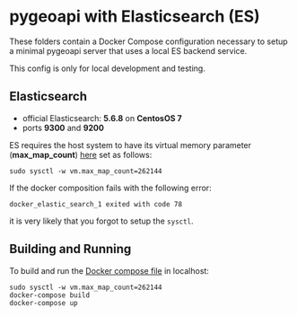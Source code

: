 # pygeoapi with Elasticsearch (ES)

These folders contain a Docker Compose configuration 
necessary to setup a minimal
pygeoapi server that uses a local ES backend service.

This config is only for local development and testing.

## Elasticsearch

- official Elasticsearch: **5.6.8** on **CentosOS 7**
- ports **9300** and **9200**

ES requires the host system to have its virtual memory
parameter (**max_map_count**) [here](https://www.elastic.co/guide/en/elasticsearch/reference/current/vm-max-map-count.html)
set as follows:

```
sudo sysctl -w vm.max_map_count=262144
```

If the docker composition fails with the following error:
```
docker_elastic_search_1 exited with code 78
```

it is very likely that you forgot to setup the `sysctl`.

## Building and Running

To build and run the [Docker compose file](docker-compose.yml) in localhost:

```
sudo sysctl -w vm.max_map_count=262144
docker-compose build
docker-compose up
```
